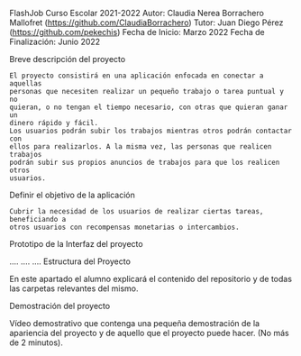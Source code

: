 FlashJob
Curso Escolar 2021-2022
Autor: Claudia Nerea Borrachero Mallofret (https://github.com/ClaudiaBorrachero)
Tutor: Juan Diego Pérez (https://github.com/pekechis)
Fecha de Inicio: Marzo 2022
Fecha de Finalización: Junio 2022

Breve descripción del proyecto

    El proyecto consistirá en una aplicación enfocada en conectar a aquellas
    personas que necesiten realizar un pequeño trabajo o tarea puntual y no
    quieran, o no tengan el tiempo necesario, con otras que quieran ganar un
    dinero rápido y fácil.
    Los usuarios podrán subir los trabajos mientras otros podrán contactar con
    ellos para realizarlos. A la misma vez, las personas que realicen trabajos
    podrán subir sus propios anuncios de trabajos para que los realicen otros
    usuarios.
    
Definir el objetivo de la aplicación

    Cubrir la necesidad de los usuarios de realizar ciertas tareas, beneficiando a
    otros usuarios con recompensas monetarias o intercambios.

Prototipo de la Interfaz del proyecto




.... .... ....
Estructura del Proyecto

En este apartado el alumno explicará el contenido del repositorio y de todas las carpetas relevantes del mismo.

Demostración del proyecto

Vídeo demostrativo que contenga una pequeña demostración de la apariencia del proyecto y de aquello que el proyecto puede hacer. (No más de 2 minutos).
